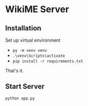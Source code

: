 # WikiME Server

## Installation

Set up virtual environment

- `py -m venv venv`
- `.\venv\Scripts\activate`
- `pip install -r requirements.txt`

That's it.

## Start Server

`python app.py`
